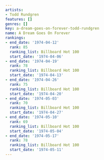 ```yaml
---
artists:
- Todd Rundgren
features: []
genres: []
key: a-dream-goes-on-forever-todd-rundgren
name: A Dream Goes On Forever
rankings:
- end_date: '1974-04-12'
  rank: 85
  ranking_list: Billboard Hot 100
  start_date: '1974-04-06'
- end_date: '1974-04-19'
  rank: 78
  ranking_list: Billboard Hot 100
  start_date: '1974-04-13'
- end_date: '1974-04-26'
  rank: 75
  ranking_list: Billboard Hot 100
  start_date: '1974-04-20'
- end_date: '1974-05-03'
  rank: 70
  ranking_list: Billboard Hot 100
  start_date: '1974-04-27'
- end_date: '1974-05-10'
  rank: 69
  ranking_list: Billboard Hot 100
  start_date: '1974-05-04'
- end_date: '1974-05-17'
  rank: 78
  ranking_list: Billboard Hot 100
  start_date: '1974-05-11'
---
```


